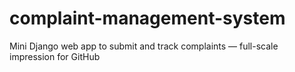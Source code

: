 # complaint-management-system
Mini Django web app to submit and track complaints — full-scale impression for GitHub
